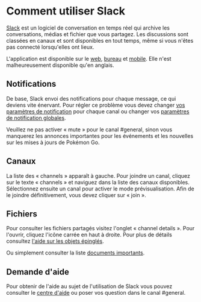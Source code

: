 # Comment utiliser Slack

[Slack][slack-home] est un logiciel de conversation en temps réel qui archive les conversations, médias et fichier que vous partagez. Les discussions sont classées en canaux et sont disponibles en tout temps, même si vous n'êtes pas connecté lorsqu'elles ont lieux.

L'application est disponible sur le [web][slack-home], [bureau][slack-download] et [mobile][slack-download]. Elle n'est malheureusement disponible qu'en anglais.

[slack-home]:https://slack.com/
[slack-download]:https://slack.com/downloads

## Notifications

De base, Slack envoi des notifications pour chaque message, ce qui deviens vite énervant. Pour régler ce problème vous devez changer [vos paramètres de notification][sh-chan-notifications] pour chaque canal ou changer vos [paramètres de notification globales][sh-notifications].

Veuillez ne pas activer « mute » pour le canal #general, sinon vous manquerez les annonces importantes pour les événements et les nouvelles sur les mises à jours de Pokémon Go.

[sh-notifications]:https://get.slack.help/hc/en-us/articles/201895138-Understanding-Slack-notifications
[sh-chan-notifications]:https://get.slack.help/hc/en-us/articles/201649323

## Canaux

La liste des « channels » apparaît à gauche. Pour joindre un canal, cliquez sur le texte « channels » et naviguez dans la liste des canaux disponibles. Sélectionnez ensuite un canal pour activer le mode prévisualisation. Afin de le joindre définitivement, vous devez cliquer sur « join ».

## Fichiers

Pour consulter les fichiers partagés visitez l'onglet « channel details ». Pour l'ouvrir, cliquez l'icône carrée en haut à droite. Pour plus de détails consultez [l'aide sur les objets épinglés][sh-pinned].

Ou simplement consulter la liste [documents importants][mqc-docs].

[mqc-docs]:/fr/pages/documents
[sh-pinned]:https://get.slack.help/hc/en-us/articles/205239997-Pinning-messages-and-files

## Demande d'aide

Pour obtenir de l'aide au sujet de l'utilisation de Slack vous pouvez consulter le [centre d'aide][slack-help] ou poser vos question dans le canal #general.

[slack-help]:https://get.slack.help/hc/en-us
